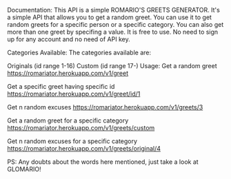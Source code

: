 Documentation:
This API is a simple ROMARIO'S GREETS GENERATOR. It's a simple API that allows you to get a random greet. You can use it to get random greets for a specific person or a specific category. You can also get more than one greet by specifing a value. It is free to use. No need to sign up for any account and no need of API key.

Categories Available:
The categories available are:

Originals (id range 1-16)
Custom (id range 17-)
Usage:
Get a random greet
https://romariator.herokuapp.com/v1/greet

Get a specific greet having specific id
https://romariator.herokuapp.com/v1/greet/id/1

Get n random excuses
https://romariator.herokuapp.com/v1/greets/3

Get a random greet for a specific category
https://romariator.herokuapp.com/v1/greets/custom

Get n random excuses for a specific category
https://romariator.herokuapp.com/v1/greets/original/4

PS: Any doubts about the words here mentioned, just take a look at GLOMARIO!
